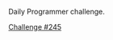 Daily Programmer challenge.



[Challenge #245](https://www.reddit.com/r/dailyprogrammer/comments/3x3hqa/20151216_challenge_245_intermediate_ggggggg_gggg/)
